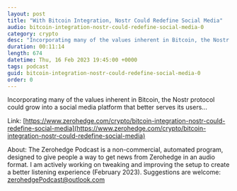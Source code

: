```yaml
---
layout: post
title: "With Bitcoin Integration, Nostr Could Redefine Social Media"
audio: bitcoin-integration-nostr-could-redefine-social-media-0
category: crypto
desc: "Incorporating many of the values inherent in Bitcoin, the Nostr protocol could grow into a social media platform that better serves its users..."
duration: 00:11:14
length: 674
datetime: Thu, 16 Feb 2023 19:45:00 +0000
tags: podcast
guid: bitcoin-integration-nostr-could-redefine-social-media-0
order: 0
---
```

Incorporating many of the values inherent in Bitcoin, the Nostr protocol could grow into a social media platform that better serves its users...

Link: [https://www.zerohedge.com/crypto/bitcoin-integration-nostr-could-redefine-social-media](https://www.zerohedge.com/crypto/bitcoin-integration-nostr-could-redefine-social-media)

About: The Zerohedge Podcast is a non-commercial, automated program, designed to give people a way to get news from Zerohedge in an audio format.  I am actively working on tweaking and improving the setup to create a better listening experience (February 2023).  Suggestions are welcome: [zerohedgePodcast@outlook.com](mailto:zerohedgePodcast@outlook.com)
